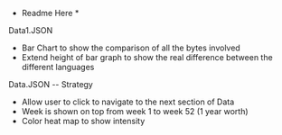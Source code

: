 * Readme Here *

Data1.JSON
- Bar Chart to show the comparison of all the bytes involved
- Extend height of bar graph to show the real difference between the different languages

Data.JSON
-- Strategy
- Allow user to click to navigate to the next section of Data
- Week is shown on top from week 1 to week 52 (1 year worth)
- Color heat map to show intensity
